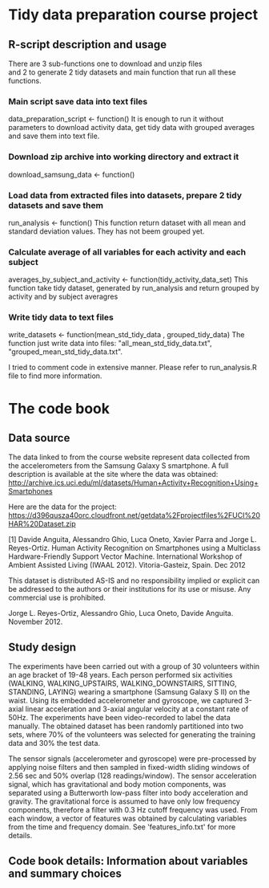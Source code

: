 # Tidy data preparation course project

## R-script description and usage 
There are 3 sub-functions one to download and unzip files  
and 2 to generate 2 tidy datasets and main function that run all these functions.

### Main script  save data into text files
data_preparation_script <- function()
It is enough to run it without parameters to download activity data, get tidy data with grouped averages and save them into text file.

### Download zip archive into working directory and extract it
download_samsung_data <- function() 

### Load data from extracted files into datasets, prepare 2 tidy datasets and save them
run_analysis <- function() 
This function return dataset with all mean and standard deviation values. They has not beem grouped yet.

### Calculate average of all variables for each activity and each subject
averages_by_subject_and_activity <- function(tidy_activity_data_set)
This function take tidy dataset, generated by run_analysis and return grouped by activity and by subject averagres

### Write tidy data to text files
write_datasets <- function(mean_std_tidy_data , grouped_tidy_data)
The function just write data into files: "all_mean_std_tidy_data.txt", "grouped_mean_std_tidy_data.txt".

I tried to comment code in extensive manner. Please refer to run_analysis.R file to find more information.

# The code book

## Data source

The data linked to from the course website represent data collected from the accelerometers from the Samsung Galaxy S smartphone. A full description is available at the site where the data was obtained: 
http://archive.ics.uci.edu/ml/datasets/Human+Activity+Recognition+Using+Smartphones 

Here are the data for the project: 
https://d396qusza40orc.cloudfront.net/getdata%2Fprojectfiles%2FUCI%20HAR%20Dataset.zip 

[1] Davide Anguita, Alessandro Ghio, Luca Oneto, Xavier Parra and Jorge L. Reyes-Ortiz. Human Activity Recognition on Smartphones using a Multiclass Hardware-Friendly Support Vector Machine. International Workshop of Ambient Assisted Living (IWAAL 2012). Vitoria-Gasteiz, Spain. Dec 2012

This dataset is distributed AS-IS and no responsibility implied or explicit can be addressed to the authors or their institutions for its use or misuse. Any commercial use is prohibited.

Jorge L. Reyes-Ortiz, Alessandro Ghio, Luca Oneto, Davide Anguita. November 2012.

## Study design

The experiments have been carried out with a group of 30 volunteers within an age bracket of 19-48 years. Each person performed six activities (WALKING, WALKING_UPSTAIRS, WALKING_DOWNSTAIRS, SITTING, STANDING, LAYING) wearing a smartphone (Samsung Galaxy S II) on the waist. Using its embedded accelerometer and gyroscope, we captured 3-axial linear acceleration and 3-axial angular velocity at a constant rate of 50Hz. The experiments have been video-recorded to label the data manually. The obtained dataset has been randomly partitioned into two sets, where 70% of the volunteers was selected for generating the training data and 30% the test data. 

The sensor signals (accelerometer and gyroscope) were pre-processed by applying noise filters and then sampled in fixed-width sliding windows of 2.56 sec and 50% overlap (128 readings/window). The sensor acceleration signal, which has gravitational and body motion components, was separated using a Butterworth low-pass filter into body acceleration and gravity. The gravitational force is assumed to have only low frequency components, therefore a filter with 0.3 Hz cutoff frequency was used. From each window, a vector of features was obtained by calculating variables from the time and frequency domain. See 'features_info.txt' for more details.  

## Code book details: Information about variables and summary choices

